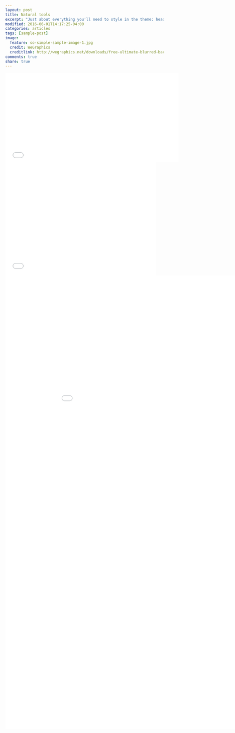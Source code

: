 ```yaml
---
layout: post
title: Natural tools
excerpt: "Just about everything you'll need to style in the theme: headings, paragraphs, blockquotes, tables, code blocks, and more."
modified: 2016-06-01T14:17:25-04:00
categories: articles
tags: [sample-post]
image:
  feature: so-simple-sample-image-1.jpg
  credit: WeGraphics
  creditlink: http://wegraphics.net/downloads/free-ultimate-blurred-background-pack/
comments: true
share: true
---
```



<iframe src='//gifs.com/embed/NLMxXv' frameborder='0' scrolling='no' width='552px' height='284px' style='-webkit-backface-visibility: hidden;-webkit-transform: scale(1);' ></iframe>

<iframe src='//gifs.com/embed/1WXjEm' frameborder='0' scrolling='no' width='480px' height='360px' style='-webkit-backface-visibility: hidden;-webkit-transform: scale(1);' ></iframe>

<iframe src='//gifs.com/embed/4Q18Gx' frameborder='0' scrolling='no' width='960px' height='1440px' style='-webkit-backface-visibility: hidden;-webkit-transform: scale(1);' ></iframe>